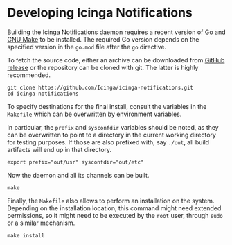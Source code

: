 # Developing Icinga Notifications

Building the Icinga Notifications daemon requires a recent version of [Go](https://go.dev/dl/) and
[GNU Make](https://www.gnu.org/software/make/) to be installed.
The required Go version depends on the specified version in the `go.mod` file after the `go` directive.

To fetch the source code,
either an archive can be downloaded from [GitHub release](https://github.com/Icinga/icinga-notifications/releases)
or the repository can be cloned with git.
The latter is highly recommended.

```
git clone https://github.com/Icinga/icinga-notifications.git
cd icinga-notifications
```

To specify destinations for the final install,
consult the variables in the `Makefile` which can be overwritten by environment variables.

In particular, the `prefix` and `sysconfdir` variables should be noted,
as they can be overwritten to point to a directory in the current working directory for testing purposes.
If those are also prefixed with, say `./out`, all build artifacts will end up in that directory.

```
export prefix="out/usr" sysconfdir="out/etc"
```

Now the daemon and all its channels can be built.

```
make
```

Finally, the `Makefile` also allows to perform an installation on the system.
Depending on the installation location, this command might need extended permissions,
so it might need to be executed by the `root` user, through `sudo` or a similar mechanism.

```
make install
```
